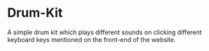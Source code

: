 # Drum-Kit
A simple drum kit which plays different sounds on clicking different keyboard keys mentioned on the front-end of the website.
